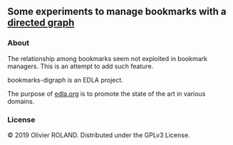 ## Some experiments to manage bookmarks with a [directed graph](https://en.wikipedia.org/wiki/Directed_graph)

### About

The relationship among bookmarks seem not exploited in bookmark managers.
This is an attempt to add such feature. 

bookmarks-digraph is an EDLA project.

The purpose of [edla.org](https://edla.org) is to promote the state of the art in various domains.


### License ###
© 2019 Olivier ROLAND. Distributed under the GPLv3 License.